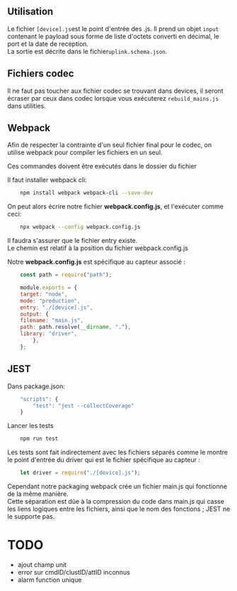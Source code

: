 ## Utilisation

Le fichier `[device].js`est le point d'entrée des .js. Il prend un objet `input` contenant le payload sous forme de liste d'octets converti en décimal, le port et la date de reception.  
La sortie est décrite dans le fichier`uplink.schema.json`.  

## Fichiers codec

Il ne faut pas toucher aux fichier codec se trouvant dans devices, il seront écraser par ceux dans codec lorsque vous exécuterez `rebuild_mains.js` dans utilities.

## Webpack

Afin de respecter la contrainte d'un seul fichier final pour le codec, on utilise webpack pour compiler les fichiers en un seul.  

Ces commandes doivent être exécutés dans le dossier du fichier  
  
Il faut installer webpack cli:  

```bash
    npm install webpack webpack-cli --save-dev
```

On peut alors écrire notre fichier **webpack.config.js**, et l'exécuter comme ceci:  

```bash
    npx webpack --config webpack.config.js
```

Il faudra s'assurer que le fichier entry existe.  
Le chemin est relatif à la position du fichier webpack.config.js  

Notre **webpack.config.js** est spécifique au capteur associé :  

```javascript
    const path = require("path");

    module.exports = {
    target: "node",
    mode: "production",
    entry: "./[device].js",
    output: {
    filename: "main.js",
    path: path.resolve(__dirname, "."),
    library: "driver",
        },
    };
```

## JEST
Dans package.json:  

```javascript
    "scripts": {
        "test": "jest --collectCoverage"
    }
```

Lancer les tests  

```bash
    npm run test
```

Les tests sont fait indirectement avec les fichiers séparés comme le montre le point d'entrée du driver qui est le fichier spécifique au capteur :  

```javascript
    let driver = require("./[device].js");
```

Cependant notre packaging webpack crée un fichier main.js qui fonctionne de la même manière.  
Cette séparation est dûe à la compression du code dans main.js qui casse les liens logiques entre les fichiers, ainsi que le nom des fonctions ; JEST ne le supporte pas.  


# TODO

- ajout champ unit
- error sur cmdID/clustID/attID inconnus
- alarm function unique